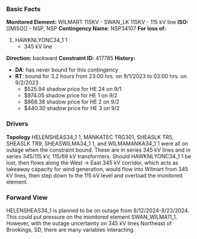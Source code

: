 ### Basic Facts
**Monitored Element:** WILMART 115KV - SWAN_LK 115KV
	- 115 kV line
**ISO:** [[MISO]]
	- NSP, NSP
**Contingency Name**: NSP34107
**For loss of:**
1. HAWKNLYONC34_1 1
	- 345 kV line

**Direction:** backward
**Constraint ID:** 417785
**History:**
- **DA**: has never bound for this contingency
- **RT**: bound for 3.2 hours from 23:00 hrs. on 9/1/2023 to 03:00 hrs. on 9/2/2023
	- $525.94 shadow price for HE 24 on 9/1
	- $974.05 shadow price for HE 1 on 9/2
	- $868.38 shadow price for HE 2 on 9/2
	- $440.30 shadow price for HE 3 on 9/2
	
### Drivers
**Topology**
HELENSHEAS34_1 1, MANKATEC TRG301, SHEASLK TR5, SHEASLK TR9, SHEASWILMA34_1 1, and WILMAMANKA34_1 1 were all on outage when the constraint bound.  These are in series 345 kV lines and in series 345/115 kV, 115/69 kV transformers. Should HAWKNLYONC34_1 1 be lost, then flows along the West -> East 345 kV corridor, which acts as takeaway capacity for wind generation, would flow into Wilmart from 345 kV lines, then step down to the 115 kV level and overload the monitored element.
### Forward View
HELENSHEAS34_1 is planned to be on outage from 8/12/2024-8/23/2024. This could put pressure on the monitored element SWAN_WILMA11_1. However, with the outage uncertainty on 345 kV lines Northeast of Brookings, SD, there are many variables interacting. 